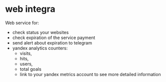 # web integra


Web service for:

- check status your websites
- check expiration of the service payment
- send alert about expiration to telegram
- yandex analytics 
    counters:
    -   visits, 
    -   hits, 
    -   users, 
    -   total goals
    - link to your yandex metrics account to see more detailed information
